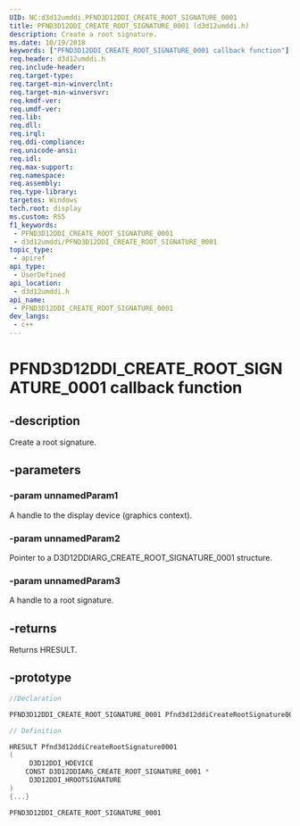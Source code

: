 ```yaml
---
UID: NC:d3d12umddi.PFND3D12DDI_CREATE_ROOT_SIGNATURE_0001
title: PFND3D12DDI_CREATE_ROOT_SIGNATURE_0001 (d3d12umddi.h)
description: Create a root signature.
ms.date: 10/19/2018
keywords: ["PFND3D12DDI_CREATE_ROOT_SIGNATURE_0001 callback function"]
req.header: d3d12umddi.h
req.include-header: 
req.target-type: 
req.target-min-winverclnt: 
req.target-min-winversvr: 
req.kmdf-ver: 
req.umdf-ver: 
req.lib: 
req.dll: 
req.irql: 
req.ddi-compliance: 
req.unicode-ansi: 
req.idl: 
req.max-support: 
req.namespace: 
req.assembly: 
req.type-library: 
targetos: Windows
tech.root: display
ms.custom: RS5
f1_keywords:
 - PFND3D12DDI_CREATE_ROOT_SIGNATURE_0001
 - d3d12umddi/PFND3D12DDI_CREATE_ROOT_SIGNATURE_0001
topic_type:
 - apiref
api_type:
 - UserDefined
api_location:
 - d3d12umddi.h
api_name:
 - PFND3D12DDI_CREATE_ROOT_SIGNATURE_0001
dev_langs:
 - c++
---
```


# PFND3D12DDI_CREATE_ROOT_SIGNATURE_0001 callback function


## -description

Create a root signature.

## -parameters

### -param unnamedParam1

A handle to the display device (graphics context).

### -param unnamedParam2

Pointer to a D3D12DDIARG_CREATE_ROOT_SIGNATURE_0001 structure.

### -param unnamedParam3

A handle to a root signature.

## -returns

Returns HRESULT.

## -prototype

```cpp
//Declaration

PFND3D12DDI_CREATE_ROOT_SIGNATURE_0001 Pfnd3d12ddiCreateRootSignature0001; 

// Definition

HRESULT Pfnd3d12ddiCreateRootSignature0001 
(
	 D3D12DDI_HDEVICE
	CONST D3D12DDIARG_CREATE_ROOT_SIGNATURE_0001 *
	 D3D12DDI_HROOTSIGNATURE
)
{...}

PFND3D12DDI_CREATE_ROOT_SIGNATURE_0001 


```

